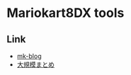 # Mariokart8DX tools

## Link
* [mk-blog](http://japan-mk.blog.jp/)
* [大規模まとめ](https://docs.google.com/spreadsheets/d/1B8-jhw94M_ssElSMH7SeuLBB7vvMbJGiNNnf0JSzCHw/edit?usp=sharing)
